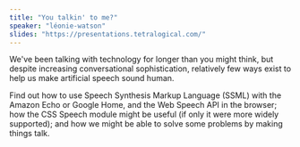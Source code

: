 ```yaml
---
title: "You talkin' to me?"
speaker: "léonie-watson"
slides: "https://presentations.tetralogical.com/"
---
```

We've been talking with technology for longer than you might think, but despite increasing conversational sophistication, relatively few ways exist to help us make artificial speech sound human.

Find out how to use Speech Synthesis Markup Language (SSML) with the Amazon Echo or Google Home, and the Web Speech API in the browser; how the CSS Speech module might be useful (if only it were more widely supported); and how we might be able to solve some problems by making things talk.
